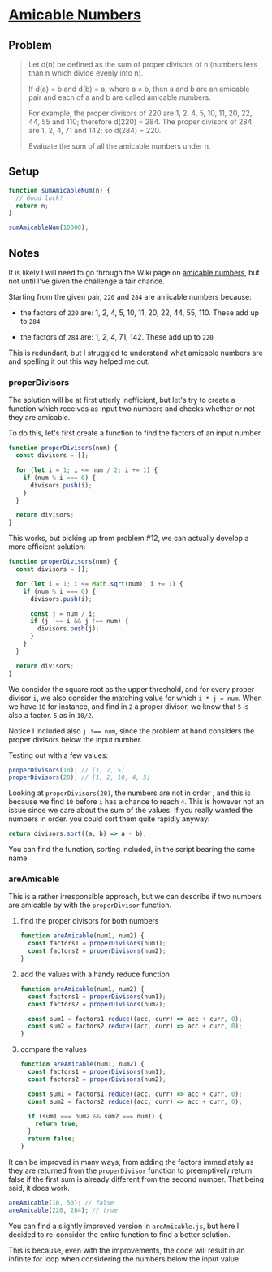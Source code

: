 # [Amicable Numbers](https://www.freecodecamp.org/learn/coding-interview-prep/project-euler/problem-21-amicable-numbers)

## Problem

> Let d(n) be defined as the sum of proper divisors of n (numbers less than n which divide evenly into n).
>
> If d(a) = b and d(b) = a, where a ≠ b, then a and b are an amicable pair and each of a and b are called amicable numbers.
>
> For example, the proper divisors of 220 are 1, 2, 4, 5, 10, 11, 20, 22, 44, 55 and 110; therefore d(220) = 284. The proper divisors of 284 are 1, 2, 4, 71 and 142; so d(284) = 220.
>
> Evaluate the sum of all the amicable numbers under n.

## Setup

```js
function sumAmicableNum(n) {
  // Good luck!
  return n;
}

sumAmicableNum(10000);
```

## Notes

It is likely I will need to go through the Wiki page on [amicable numbers](https://en.wikipedia.org/wiki/Amicable_numbers), but not until I've given the challenge a fair chance.

Starting from the given pair, `220` and `284` are amicable numbers because:

- the factors of `220` are: 1, 2, 4, 5, 10, 11, 20, 22, 44, 55, 110. These add up to `284`

- the factors of `284` are: 1, 2, 4, 71, 142. These add up to `220`

This is redundant, but I struggled to understand what amicable numbers are and spelling it out this way helped me out.

### properDivisors

The solution will be at first utterly inefficient, but let's try to create a function which receives as input two numbers and checks whether or not they are amicable.

To do this, let's first create a function to find the factors of an input number.

```js
function properDivisors(num) {
  const divisors = [];

  for (let i = 1; i <= num / 2; i += 1) {
    if (num % i === 0) {
      divisors.push(i);
    }
  }

  return divisors;
}
```

This works, but picking up from problem #12, we can actually develop a more efficient solution:

```js
function properDivisors(num) {
  const divisors = [];

  for (let i = 1; i <= Math.sqrt(num); i += 1) {
    if (num % i === 0) {
      divisors.push(i);

      const j = num / i;
      if (j !== i && j !== num) {
        divisors.push(j);
      }
    }
  }

  return divisors;
}
```

We consider the square root as the upper threshold, and for every proper divisor `i`, we also consider the matching value for which `i * j = num`. When we have `10` for instance, and find in `2` a proper divisor, we know that `5` is also a factor. `5` as in `10/2`.

Notice I included also `j !== num`, since the problem at hand considers the proper divisors below the input number.

Testing out with a few values:

```js
properDivisors(10); // [1, 2, 5]
properDivisors(20); // [1, 2, 10, 4, 5]
```

Looking at `properDivisors(20)`, the numbers are not in order <!-- you are out of order! -->, and this is because we find `10` before `i` has a chance to reach `4`. This is however not an issue since we care about the sum of the values. If you really wanted the numbers in order. you could sort them quite rapidly anyway:

```js
return divisors.sort((a, b) => a - b);
```

You can find the function, sorting included, in the script bearing the same name.

### areAmicable

This is a rather irresponsible approach, but we can describe if two numbers are amicable by with the `properDivisor` function.

1. find the proper divisors for both numbers

   ```js
   function areAmicable(num1, num2) {
     const factors1 = properDivisors(num1);
     const factors2 = properDivisors(num2);
   }
   ```

1. add the values with a handy reduce function

   ```js
   function areAmicable(num1, num2) {
     const factors1 = properDivisors(num1);
     const factors2 = properDivisors(num2);

     const sum1 = factors1.reduce((acc, curr) => acc + curr, 0);
     const sum2 = factors2.reduce((acc, curr) => acc + curr, 0);
   }
   ```

1. compare the values

   ```js
   function areAmicable(num1, num2) {
     const factors1 = properDivisors(num1);
     const factors2 = properDivisors(num2);

     const sum1 = factors1.reduce((acc, curr) => acc + curr, 0);
     const sum2 = factors2.reduce((acc, curr) => acc + curr, 0);

     if (sum1 === num2 && sum2 === num1) {
       return true;
     }
     return false;
   }
   ```

It can be improved in many ways, from adding the factors immediately as they are returned from the `properDivisor` function to preemptively return false if the first sum is already different from the second number. That being said, it does work.

```js
areAmicable(10, 50); // false
areAmicable(220, 284); // true
```

You can find a slightly improved version in `areAmicable.js`, but here I decided to re-consider the entire function to find a better solution.

This is because, even with the improvements, the code will result in an infinite for loop when considering the numbers below the input value.
